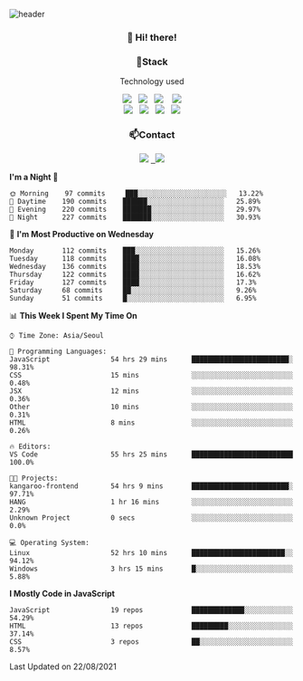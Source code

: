 ![header](https://capsule-render.vercel.app/api?type=waving&color=gradient&height=200&text=Che-ri&fontAlign=70&fontAlignY=40&animation=twinkling)

<h3 align="center">👋 Hi! there!</h3>

<h3 align="center">📌Stack</h3>
<p align="center">Technology used</p>
<div align="center"><img src="https://img.shields.io/badge/HTML5-e74c3c?style=flat-square&logo=HTML5&logoColor=white"></img> &nbsp <img src="https://img.shields.io/badge/CSS3-0A84FF?style=flat-square&logo=CSS3&logoColor=white"></img>  &nbsp <img src="https://img.shields.io/badge/SCSS-fd79a8?style=flat-square&logo=Sass&logoColor=white"/></a>&nbsp  &nbsp <img src="https://img.shields.io/badge/styled%2Dcomponents-DB7093?style=flat-square&logo=styled%2Dcomponents&logoColor=white"/></a>
<br><img src="https://img.shields.io/badge/JavaScript-FFCD11?style=flat-square&logo=JavaScript&logoColor=white"></img> &nbsp <img src="https://img.shields.io/badge/React-00BCF6?style=flat-square&logo=React&logoColor=white"></img> &nbsp <img src="https://img.shields.io/badge/Redux-764ABC?style=flat-square&logo=Redux&logoColor=white"/></a> &nbsp <img src="https://img.shields.io/badge/jQuery-3655FF?style=flat-square&logo=jQuery&logoColor=white"></img></div>

<h3 align="center">📫Contact</h3>
<div align="center"><a href="https://cheri.tistory.com/"><img src="https://img.shields.io/badge/Cheri-AD29B6?style=flat-square&logo=Tidal&logoColor=white"/></a> <a href="rnjs1135@gmail.com"> &nbsp <img src="https://img.shields.io/badge/Gmail-EA4335?style=flat-square&logo=Gmail&logoColor=white"/></a></div>

<!--START_SECTION:waka-->
**I'm a Night 🦉** 

```text
🌞 Morning    97 commits     ███░░░░░░░░░░░░░░░░░░░░░░   13.22% 
🌆 Daytime    190 commits    ██████░░░░░░░░░░░░░░░░░░░   25.89% 
🌃 Evening    220 commits    ███████░░░░░░░░░░░░░░░░░░   29.97% 
🌙 Night      227 commits    ███████░░░░░░░░░░░░░░░░░░   30.93%

```
📅 **I'm Most Productive on Wednesday** 

```text
Monday       112 commits    ███░░░░░░░░░░░░░░░░░░░░░░   15.26% 
Tuesday      118 commits    ████░░░░░░░░░░░░░░░░░░░░░   16.08% 
Wednesday    136 commits    ████░░░░░░░░░░░░░░░░░░░░░   18.53% 
Thursday     122 commits    ████░░░░░░░░░░░░░░░░░░░░░   16.62% 
Friday       127 commits    ████░░░░░░░░░░░░░░░░░░░░░   17.3% 
Saturday     68 commits     ██░░░░░░░░░░░░░░░░░░░░░░░   9.26% 
Sunday       51 commits     █░░░░░░░░░░░░░░░░░░░░░░░░   6.95%

```


📊 **This Week I Spent My Time On** 

```text
⌚︎ Time Zone: Asia/Seoul

💬 Programming Languages: 
JavaScript               54 hrs 29 mins      ████████████████████████░   98.31% 
CSS                      15 mins             ░░░░░░░░░░░░░░░░░░░░░░░░░   0.48% 
JSX                      12 mins             ░░░░░░░░░░░░░░░░░░░░░░░░░   0.36% 
Other                    10 mins             ░░░░░░░░░░░░░░░░░░░░░░░░░   0.31% 
HTML                     8 mins              ░░░░░░░░░░░░░░░░░░░░░░░░░   0.26%

🔥 Editors: 
VS Code                  55 hrs 25 mins      █████████████████████████   100.0%

🐱‍💻 Projects: 
kangaroo-frontend        54 hrs 9 mins       ████████████████████████░   97.71% 
HANG                     1 hr 16 mins        ░░░░░░░░░░░░░░░░░░░░░░░░░   2.29% 
Unknown Project          0 secs              ░░░░░░░░░░░░░░░░░░░░░░░░░   0.0%

💻 Operating System: 
Linux                    52 hrs 10 mins      ███████████████████████░░   94.12% 
Windows                  3 hrs 15 mins       █░░░░░░░░░░░░░░░░░░░░░░░░   5.88%

```

**I Mostly Code in JavaScript** 

```text
JavaScript               19 repos            █████████████░░░░░░░░░░░░   54.29% 
HTML                     13 repos            █████████░░░░░░░░░░░░░░░░   37.14% 
CSS                      3 repos             ██░░░░░░░░░░░░░░░░░░░░░░░   8.57%

```



 Last Updated on 22/08/2021
<!--END_SECTION:waka-->

